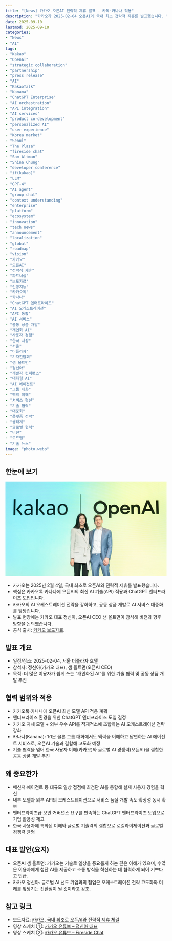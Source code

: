 ```yaml
---
title: "[News] 카카오-오픈AI 전략적 제휴 발표 - 카톡·카나나 적용"
description: "카카오가 2025-02-04 오픈AI와 국내 최초 전략적 제휴를 발표했습니다. 카카오톡·카나나에 오픈AI 최신 기술과 ChatGPT 엔터프라이즈를 적용하고, AI 오케스트레이션·공동 상품 개발로 AI 대중화를 추진합니다."
date: 2025-09-10
lastmod: 2025-09-10
categories:
- "News"
- "AI"
tags:
- "Kakao"
- "OpenAI"
- "strategic collaboration"
- "partnership"
- "press release"
- "AI"
- "KakaoTalk"
- "Kanana"
- "ChatGPT Enterprise"
- "AI orchestration"
- "API integration"
- "AI services"
- "product co-development"
- "personalized AI"
- "user experience"
- "Korea market"
- "Seoul"
- "The Plaza"
- "fireside chat"
- "Sam Altman"
- "Shina Chung"
- "developer conference"
- "if(kakao)"
- "LLM"
- "GPT-4"
- "AI agent"
- "group chat"
- "context understanding"
- "enterprise"
- "platform"
- "ecosystem"
- "innovation"
- "tech news"
- "announcement"
- "localization"
- "global"
- "roadmap"
- "vision"
- "카카오"
- "오픈AI"
- "전략적 제휴"
- "파트너십"
- "보도자료"
- "인공지능"
- "카카오톡"
- "카나나"
- "ChatGPT 엔터프라이즈"
- "AI 오케스트레이션"
- "API 통합"
- "AI 서비스"
- "공동 상품 개발"
- "개인화 AI"
- "사용자 경험"
- "한국 시장"
- "서울"
- "더플라자"
- "기자간담회"
- "샘 올트먼"
- "정신아"
- "개발자 컨퍼런스"
- "대화형 AI"
- "AI 에이전트"
- "그룹 대화"
- "맥락 이해"
- "서비스 혁신"
- "기술 협력"
- "대중화"
- "플랫폼 전략"
- "생태계"
- "글로벌 협력"
- "비전"
- "로드맵"
- "기술 뉴스"
image: "photo.webp"
---
```


## 한눈에 보기

![카카오 | 오픈AI, 공동 기자간담회 현장 스케치 ① : 카카오 정신아 대표](photo.webp)

- 카카오는 2025년 2월 4일, 국내 최초로 오픈AI와 전략적 제휴를 발표했습니다.
- 핵심은 카카오톡·카나나에 오픈AI의 최신 AI 기술(API) 적용과 ChatGPT 엔터프라이즈 도입입니다.
- 카카오의 AI 오케스트레이션 전략을 강화하고, 공동 상품 개발로 AI 서비스 대중화를 앞당깁니다.
- 발표 현장에는 카카오 대표 정신아, 오픈AI CEO 샘 올트먼이 참석해 비전과 향후 방향을 논의했습니다.
- 공식 출처: [카카오 보도자료](https://www.kakaocorp.com/page/detail/11450?lang=KOR).

## 발표 개요

- 일정/장소: 2025-02-04, 서울 더플라자 호텔
- 참석자: 정신아(카카오 대표), 샘 올트먼(오픈AI CEO)
- 목적: 더 많은 이용자가 쉽게 쓰는 “개인화된 AI”를 위한 기술 협력 및 공동 상품 개발 추진

## 협력 범위와 적용

- 카카오톡·카나나에 오픈AI 최신 모델 API 적용 계획
- 엔터프라이즈 환경을 위한 ChatGPT 엔터프라이즈 도입 결정
- 카카오 자체 모델 + 외부 우수 API를 적재적소에 조합하는 AI 오케스트레이션 전략 강화
- 카나나(Kanana): 1:1은 물론 그룹 대화에서도 맥락을 이해하고 답변하는 AI 에이전트 서비스로, 오픈AI 기술과 결합해 고도화 예정
- 기술 협력을 넘어 한국 사용자 이해(카카오)와 글로벌 AI 경쟁력(오픈AI)을 결합한 공동 상품 개발 추진

## 왜 중요한가

- 메신저·에이전트 등 대규모 일상 접점에 최첨단 AI를 통합해 실제 사용자 경험을 혁신
- 내부 모델과 외부 API의 오케스트레이션으로 서비스 품질·개발 속도·확장성 동시 확보
- 엔터프라이즈급 보안·거버넌스 요구를 만족하는 ChatGPT 엔터프라이즈 도입으로 기업 활용성 제고
- 한국 사용자에 특화된 이해와 글로벌 기술력의 결합으로 로컬라이제이션과 글로벌 경쟁력 균형

## 대표 발언(요지)

- 오픈AI 샘 올트먼: 카카오는 기술로 일상을 풍요롭게 하는 깊은 이해가 있으며, 수많은 이용자에게 첨단 AI를 제공하고 소통 방식을 혁신하는 데 협력하게 되어 기쁘다고 언급.
- 카카오 정신아: 글로벌 AI 선도 기업과의 협업은 오케스트레이션 전략 고도화와 미래를 앞당기는 전환점이 될 것이라고 강조.

## 참고 링크

- 보도자료: [카카오, 국내 최초로 오픈AI와 전략적 제휴 체결](https://www.kakaocorp.com/page/detail/11450?lang=KOR)
- 영상 스케치 ①: [카카오 유튜브 – 정신아 대표](https://www.youtube.com/watch?v=NCDuhNV60p8)
- 영상 스케치 ②: [카카오 유튜브 – Fireside Chat](https://www.youtube.com/watch?v=WTB9SOALnZA)



